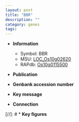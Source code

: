 ```yaml
---
layout: post
title: "BBR"
description: ""
category: genes
tags: 
---
```


* **Information**  
    + Symbol: BBR  
    + MSU: [LOC_Os10g02620](http://rice.uga.edu/cgi-bin/ORF_infopage.cgi?orf=LOC_Os10g02620)  
    + RAPdb: [Os10g0115500](http://rapdb.dna.affrc.go.jp/viewer/gbrowse_details/irgsp1?name=Os10g0115500)  

* **Publication**  

* **Genbank accession number**  

* **Key message**  

* **Connection**  

[//]: # * **Key figures**  


